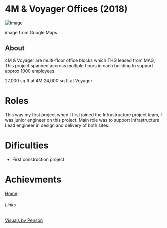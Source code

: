 # 4M & Voyager Offices (2018)


![image](https://user-images.githubusercontent.com/4409144/151149155-de823dd6-2b35-45ed-ac06-6fc80f395f2b.png)

image from Google Maps

## About

4M & Voyager are multi-floor office blocks which THG leased from MAG, This project spanned accross multiple floors in each building to support approx 1000 employees.

27,000 sq ft at 4M
24,000 sq ft at Voyager

# Roles

This was my first project when I first joined the Infrastructure project team, I was junior engineer on this project. Main role was to support Infrastructure Lead engineer in design and delivery of both sites.

# Dificulties

- First construction project

# Achievments

[Home](../index.md)

###### Links

[Visuals by Penson](https://penson.co/en/works/4m-voyager-workspace-the-hut-group)
